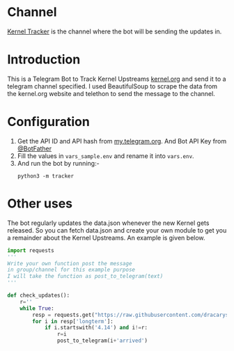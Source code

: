 <h1>Channel</h1>
<a href='https://t.me/kernel_tracker'>Kernel Tracker</a> is the channel where the bot will be sending the updates in.
<h1>Introduction</h1>
This is a Telegram Bot to Track Kernel Upstreams <a href='https://www.kernel.org/'>kernel.org</a> and send it to a telegram channel specified. I used BeautifulSoup to scrape the data from the kernel.org website and telethon to send the message to the channel.

<h1>Configuration</h1>
<ol>
<li>Get the API ID and API hash from <a href='https://my.telegram.org/'>my.telegram.org</a>. And Bot API Key from <a href='https:/t.me/botfather'>@BotFather</a></li>
<li>Fill the values in <code>vars_sample.env</code> and rename it into <code>vars.env</code>.</li>
<li>And run the bot by running:-
<pre><code>python3 -m tracker</pre></code>
</li>
</ol>
<h1>Other uses</h1>
The bot regularly updates the data.json whenever the new Kernel gets released. So you can fetch data.json and create your own module to get you a remainder about the Kernel Upstreams. An example is given below.

```python
import requests
'''
Write your own function post the message
in group/channel for this example purpose
I will take the function as post_to_telegram(text)
'''

def check_updates():
    r=''
    while True:
        resp = requests.get("https://raw.githubusercontent.com/dracarys18/Kernel_Tracker/master/data.json").json()
        for i in resp['longterm']:
            if i.startswith('4.14') and i!=r:
                r=i
                post_to_telegram(i+'arrived')
```

 